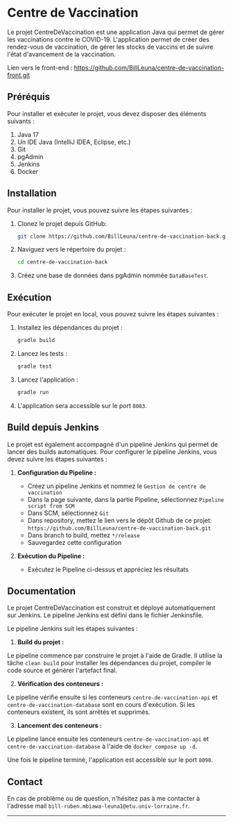 # Centre de Vaccination

Le projet CentreDeVaccination est une application Java qui permet de gérer les vaccinations contre le COVID-19.
L'application permet de créer des rendez-vous de vaccination, de gérer les stocks de vaccins et de suivre l'état d'avancement de la vaccination.

Lien vers le front-end : https://github.com/BillLeuna/centre-de-vaccination-front.git

## Préréquis

Pour installer et exécuter le projet, vous devez disposer des éléments suivants :

1. Java 17
2. Un IDE Java (IntelliJ IDEA, Eclipse, etc.)
3. Git
4. pgAdmin 
5. Jenkins
6. Docker

## Installation

Pour installer le projet, vous pouvez suivre les étapes suivantes :

1. Clonez le projet depuis GitHub:
   ```bash
   git clone https://github.com/BillLeuna/centre-de-vaccination-back.git
   ```

2. Naviguez vers le répertoire du projet :
   ```bash
   cd centre-de-vaccination-back
   ```
   
3. Créez une base de données dans pgAdmin nommée `DataBaseTest`.


## Exécution

Pour exécuter le projet en local, vous pouvez suivre les étapes suivantes :

1. Installez les dépendances du projet :
    ```bash
   gradle build
   ```

2. Lancez les tests :
   ```bash
   gradle test
   ```
2. Lancez l'application :
   ```bash
   gradle run
   ```

3. L'application sera accessible sur le port `8083`.


## Build depuis Jenkins

Le projet est également accompagné d'un pipeline Jenkins qui permet de lancer des builds automatiques. Pour configurer
le pipeline Jenkins, vous devez suivre les étapes suivantes :

1. **Configuration du Pipeline :**
    - Créez un pipeline Jenkins et nommez le `Gestion de centre de vaccination`
    - Dans la page suivante, dans la partie Pipeline, sélectionnez `Pipeline script from SCM`
    - Dans SCM, sélectionnez `Git`
    - Dans repository, mettez le lien vers le dépôt Github de ce projet: `https://github.com/BillLeuna/centre-de-vaccination-back.git`
    - Dans branch to build, mettez `*/release`
    - Sauvegardez cette configuration



2. **Exécution du Pipeline :**
    - Exécutez le Pipeline ci-dessus et appréciez les résultats


## Documentation

Le projet CentreDeVaccination est construit et déployé automatiquement sur Jenkins. Le pipeline Jenkins est défini dans le fichier Jenkinsfile.

Le pipeline Jenkins suit les étapes suivantes :

1. **Build du projet :** 

Le pipeline commence par construire le projet à l'aide de Gradle. Il utilise la tâche `clean build` pour installer les dépendances du projet, compiler le code source et générer l'artefact final.

2. **Vérification des conteneurs :**

Le pipeline vérifie ensuite si les conteneurs `centre-de-vaccination-api` et `centre-de-vaccination-database` sont en cours d'exécution. Si les conteneurs existent, ils sont arrêtés et supprimés.

3. **Lancement des conteneurs :**

Le pipeline lance ensuite les conteneurs `centre-de-vaccination-api` et `centre-de-vaccination-database` à l'aide de `docker compose up -d`.

Une fois le pipeline terminé, l'application est accessible sur le port `8090`.



## Contact

En cas de problème ou de question, n'hésitez pas à me contacter à l'adresse
mail `bill-ruben.mbiawa-leuna1@etu.univ-lorraine.fr`.

---

